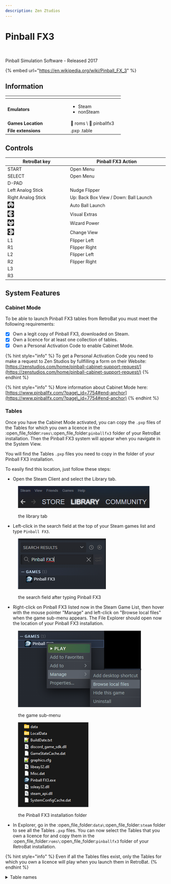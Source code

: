 ```yaml
---
description: Zen Ztudios
---
```


# Pinball FX3

<div align="left">

<figure><img src="https://raw.githubusercontent.com/fabricecaruso/es-theme-carbon/55ff14aa79c95ecc70133072e6ac19fed3555b56/art/logos/pinballfx3.svg" alt=""><figcaption></figcaption></figure>

</div>

Pinball Simulation Software - Released 2017

{% embed url="https://en.wikipedia.org/wiki/Pinball_FX_3" %}

## Information

<table data-header-hidden><thead><tr><th width="184"></th><th></th><th data-hidden></th></tr></thead><tbody><tr><td><strong>Emulators</strong></td><td><ul><li>Steam</li><li>nonSteam</li></ul></td><td></td></tr><tr><td><strong>Games Location</strong></td><td><span data-gb-custom-inline data-tag="emoji" data-code="1f4c2">📂</span> roms \ <span data-gb-custom-inline data-tag="emoji" data-code="1f4c2">📂</span> pinballfx3</td><td></td></tr><tr><td><strong>File extensions</strong></td><td>.pxp .table</td><td></td></tr></tbody></table>

## Controls

<table><thead><tr><th width="258">RetroBat key</th><th width="443">Pinball FX3 Action</th></tr></thead><tbody><tr><td>START</td><td>Open Menu</td></tr><tr><td>SELECT</td><td>Open Menu</td></tr><tr><td>D-PAD</td><td></td></tr><tr><td>Left Analog Stick</td><td>Nudge Flipper</td></tr><tr><td>Right Analog Stick</td><td>Up: Back Box View / Down: Ball Launch</td></tr><tr><td><img src="../../../.gitbook/assets/image (27).png" alt="A"></td><td>Auto Ball Launch</td></tr><tr><td><img src="../../../.gitbook/assets/image (13).png" alt="B"></td><td>Visual Extras</td></tr><tr><td><img src="../../../.gitbook/assets/image (47).png" alt="" data-size="original"></td><td>Wizard Power</td></tr><tr><td><img src="../../../.gitbook/assets/image (45).png" alt="" data-size="line"></td><td>Change View</td></tr><tr><td>L1</td><td>Flipper Left</td></tr><tr><td>R1</td><td>Flipper Right</td></tr><tr><td>L2</td><td>Flipper Left</td></tr><tr><td>R2</td><td>Flipper Right</td></tr><tr><td>L3</td><td></td></tr><tr><td>R3</td><td></td></tr></tbody></table>

## System Features

### Cabinet Mode

To be able to launch Pinball FX3 tables from RetroBat you must meet the following requirements:

* [x] Own a legit copy of Pinball FX3, downloaded on Steam.
* [x] Own a licence for at least one collection of tables.
* [x] Own a Personal Activation Code to enable Cabinet Mode.

{% hint style="info" %}
To get a Personal Activation Code you need to make a request to Zen Studios by fullfilling a form on their Website:\
[https://zenstudios.com/home/pinball-cabinet-support-request/](https://zenstudios.com/home/pinball-cabinet-support-request/)
{% endhint %}

{% hint style="info" %}
More information about Cabinet Mode here:\
[https://www.pinballfx.com/?page\_id=7754#end-anchor](https://www.pinballfx.com/?page\_id=7754#end-anchor)
{% endhint %}

### Tables

Once you have the Cabinet Mode activated, you can copy the `.pxp` files of the Tables for which you own a licence in the :open\_file\_folder:`roms\`:open\_file\_folder:`pinballfx3` folder of your RetroBat installation. Then the Pinball FX3 system will appear when you navigate in the System View.

You will find the Tables `.pxp` files you need to copy in the folder of your Pinball FX3 installation.&#x20;

To easily find this location, just follow these steps:

* Open the Steam Client and select the Library tab.

<div align="left">

<figure><img src="../../../.gitbook/assets/image (34).png" alt=""><figcaption><p>the library tab</p></figcaption></figure>

</div>

* Left-click in the search field at the top of your Steam games list and type `Pinball FX3`.

<div align="left">

<figure><img src="../../../.gitbook/assets/image (6).png" alt=""><figcaption><p>the search field after typing Pinball FX3</p></figcaption></figure>

</div>

* Right-click on Pinball FX3 listed now in the Steam Game List, then hover with the mouse pointer "Manage" and left-click on "Browse local files" when the game sub-menu appears. The File Explorer should open now the location of your Pinball FX3 installation.

<div align="left">

<figure><img src="../../../.gitbook/assets/image (20).png" alt=""><figcaption><p>the game sub-menu</p></figcaption></figure>

</div>

<div align="left">

<figure><img src="../../../.gitbook/assets/image (43).png" alt=""><figcaption><p>the Pinball FX3 installation folder</p></figcaption></figure>

</div>

* In Explorer, go in the :open\_file\_folder:`data\`:open\_file\_folder:`steam` folder to see all the Tables `.pxp` files. You can now select the Tables that you own a licence for and copy them in the :open\_file\_folder:`roms\`:open\_file\_folder:`pinballfx3` folder of your RetroBat installation.

{% hint style="info" %}
Even if all the Tables files exist, only the Tables for which you own a licence will play when you launch them in RetroBat.
{% endhint %}

<details>

<summary>Table names</summary>

Aliens&#x20;

Alien\_Isolation&#x20;

Alien\_vs\_Predator&#x20;

AmericanDad&#x20;

Amusement\_Park&#x20;

Archer&#x20;

Atlantis&#x20;

BALLY\_Attack\_from\_Mars&#x20;

BALLY\_BlackRose&#x20;

BALLY\_Champion\_Pub&#x20;

BALLY\_Cirqus\_Voltaire&#x20;

BALLY\_Creature\_from\_the\_Black\_Lagoon&#x20;

BALLY\_Dr\_Dude&#x20;

BALLY\_Party\_Zone&#x20;

BALLY\_Safe\_Cracker&#x20;

BALLY\_TheatreOfMagic

&#x20;BETHESDA\_Doom&#x20;

BETHESDA\_Fallout&#x20;

BETHESDA\_Skyrim&#x20;

BioLab&#x20;

BobsBurgers&#x20;

CastleStorm&#x20;

Citadel&#x20;

EarthDefense&#x20;

Eldorado&#x20;

Excalibur&#x20;

FamilyGuy&#x20;

Hercules&#x20;

Looter&#x20;

Mars&#x20;

MARVEL\_Age\_of\_Ultron&#x20;

MARVEL\_Ant-Man&#x20;

MARVEL\_Avengers&#x20;

MARVEL\_Blade&#x20;

MARVEL\_CaptainAmerica&#x20;

MARVEL\_CivilWar&#x20;

MARVEL\_Deadpool&#x20;

MARVEL\_DrStrange&#x20;

MARVEL\_FantasticFour&#x20;

MARVEL\_FearItSelf&#x20;

MARVEL\_GhostRider&#x20;

MARVEL\_Guardians&#x20;

MARVEL\_InfinityGauntlet&#x20;

MARVEL\_IronMan&#x20;

MARVEL\_MoonKnight&#x20;

MARVEL\_MsMarvel&#x20;

MARVEL\_SpiderMan&#x20;

MARVEL\_Thor&#x20;

MARVEL\_Venom&#x20;

MARVEL\_Wolverine&#x20;

MARVEL\_WOP\_TheNextGeneration&#x20;

MARVEL\_WWH&#x20;

MARVEL\_XMen

Paranormal&#x20;

Pasha&#x20;

Portal&#x20;

RedCup1&#x20;

RedCup2&#x20;

RedCup3&#x20;

Rome&#x20;

Shaman&#x20;

SpaceBear1&#x20;

SpaceBear2&#x20;

STARWARS\_AVCO2&#x20;

STARWARS\_Boba\_Fett&#x20;

STARWARS\_CloneWars&#x20;

STARWARS\_Darth\_Vader&#x20;

STARWARS\_Droids

STARWARS\_Episode7&#x20;

STARWARS\_Episode\_4&#x20;

STARWARS\_Episode\_5&#x20;

STARWARS\_Episode\_6&#x20;

STARWARS\_Han\_Solo&#x20;

STARWARS\_LAPB&#x20;

STARWARS\_Light\_VS\_Dark&#x20;

STARWARS\_Rebels&#x20;

STARWARS\_SFA&#x20;

Tesla&#x20;

TheWalkingDead&#x20;

UNIVERSAL\_BTTF&#x20;

UNIVERSAL\_ET&#x20;

UNIVERSAL\_Jaws&#x20;

UNIVERSAL\_Jurassic\_Park&#x20;

UNIVERSAL\_Jurassic\_Theme\_Park&#x20;

UNIVERSAL\_Jurassic\_World&#x20;

V12&#x20;

Western&#x20;

WMS\_Funhouse&#x20;

WMS\_Getaway&#x20;

WMS\_Hurricane&#x20;

WMS\_Indiana\_Jones&#x20;

WMS\_Junkyard&#x20;

WMS\_Medieval\_Madness&#x20;

WMS\_Monster\_Bash&#x20;

WMS\_No\_Good\_Gofers&#x20;

WMS\_Roadshow&#x20;

WMS\_Space\_Station&#x20;

WMS\_Tales\_of\_the\_Arabian\_Nights&#x20;

WMS\_White\_Water

</details>
